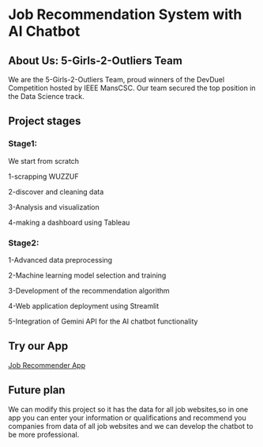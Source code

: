 # **Job Recommendation System with AI Chatbot**

## **About Us: 5-Girls-2-Outliers Team**
We are the 5-Girls-2-Outliers Team, proud winners of the DevDuel Competition hosted by IEEE MansCSC. 
Our team secured the top position in the Data Science track.

## **Project stages**

 ### **Stage1:**
 We start from scratch
 
 1-scrapping WUZZUF
 
 2-discover and cleaning data
 
 3-Analysis and visualization
 
 4-making a dashboard using Tableau 

### **Stage2:**

1-Advanced data preprocessing 

2-Machine learning model selection and training

3-Development of the recommendation algorithm

4-Web application deployment using Streamlit

5-Integration of Gemini API for the AI chatbot functionality

## **Try our App**
[Job Recommender App](https://devduel-kegejrenhg4qsngw5hxyag.streamlit.app/)

## **Future plan**
We can modify this project so it has the data for all job websites,so in one app
you can enter your information or qualifications and recommend you companies from data of all job websites and
we can develop the chatbot to be more professional.

